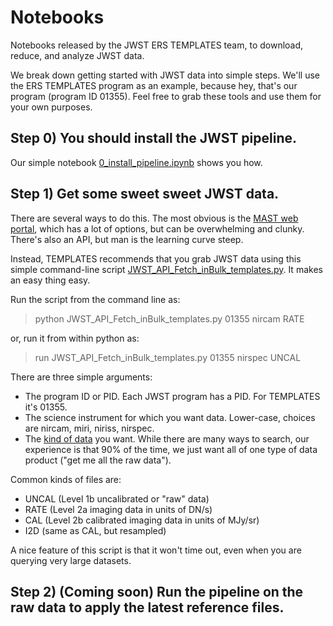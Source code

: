 # Notebooks
Notebooks released by the JWST ERS TEMPLATES team, to download, reduce, and analyze JWST data.

We break down getting started with JWST data into simple steps.  We'll use the ERS TEMPLATES program as an example, because hey, that's our program (program ID 01355).  Feel free to grab these tools and use them for your own purposes.   

## Step 0) You should install the JWST pipeline.  
Our simple notebook [0_install_pipeline.ipynb](https://github.com/JWST-Templates/Notebooks/blob/main/0_install_pipeline.ipynb) shows you how.

## Step 1) Get some sweet sweet JWST data.  
There are several ways to do this.  The most obvious is the [MAST web portal](https://mast.stsci.edu/portal/Mashup/Clients/Mast/Portal.html), which has a lot of options, but can be overwhelming and clunky.  There's also an API, but man is the learning curve steep. 

Instead, TEMPLATES recommends that you grab JWST data using this simple command-line script [JWST_API_Fetch_inBulk_templates.py](https://github.com/JWST-Templates/Notebooks/blob/main/JWST_API_Fetch_inBulk_templates.py).  It makes an easy thing easy.

Run the script from the command line as:
>python JWST_API_Fetch_inBulk_templates.py 01355 nircam RATE

or, run it from within python as: 

>run JWST_API_Fetch_inBulk_templates.py 01355 nirspec UNCAL

There are three simple arguments:
- The program ID or PID.  Each JWST program has a PID.  For TEMPLATES it's 01355.
- The science instrument for which you want data.  Lower-case, choices are nircam, miri, niriss, nirspec.
- The [kind of data](https://jwst-pipeline.readthedocs.io/en/latest/jwst/data_products/product_types.html) you want.  While there are many ways to search, our experience is that 90% of the time, we just want all of one type of data product ("get me all the raw data").   

Common kinds of files are:
- UNCAL (Level 1b uncalibrated or "raw" data)
- RATE (Level 2a imaging data in units of DN/s)
- CAL (Level 2b calibrated imaging data in units of MJy/sr)
- I2D (same as CAL, but resampled)

A nice feature of this script is that it won't time out, even when you are querying very large datasets.

## Step 2) (Coming soon) Run the pipeline on the raw data to apply the latest reference files.

